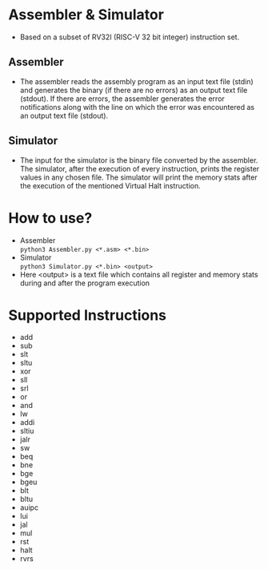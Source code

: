 # Assembler & Simulator
- Based on a subset of RV32I (RISC-V 32 bit integer) instruction set.

## Assembler
- The assembler reads the assembly program as an input text file (stdin) and generates the binary (if there are no errors) as an output text file (stdout). If there are errors, the assembler generates the error notifications along with the line on which the error was encountered as an output text file (stdout).

## Simulator
- The input for the simulator is the binary file converted by the assembler. The simulator, after the execution of every instruction, prints the register values in any chosen file. The simulator will print the memory stats after the execution of the mentioned Virtual Halt instruction. 

# How to use?
- Assembler\
`python3 Assembler.py <*.asm> <*.bin>`
- Simulator\
`python3 Simulator.py <*.bin> <output>`
- Here \<output\> is a text file which contains all register and memory stats during and after the program execution

# Supported Instructions
- add
- sub
- slt
- sltu
- xor
- sll
- srl
- or
- and
- lw
- addi
- sltiu
- jalr
- sw
- beq
- bne
- bge
- bgeu
- blt
- bltu
- auipc
- lui
- jal
- mul
- rst
- halt
- rvrs
